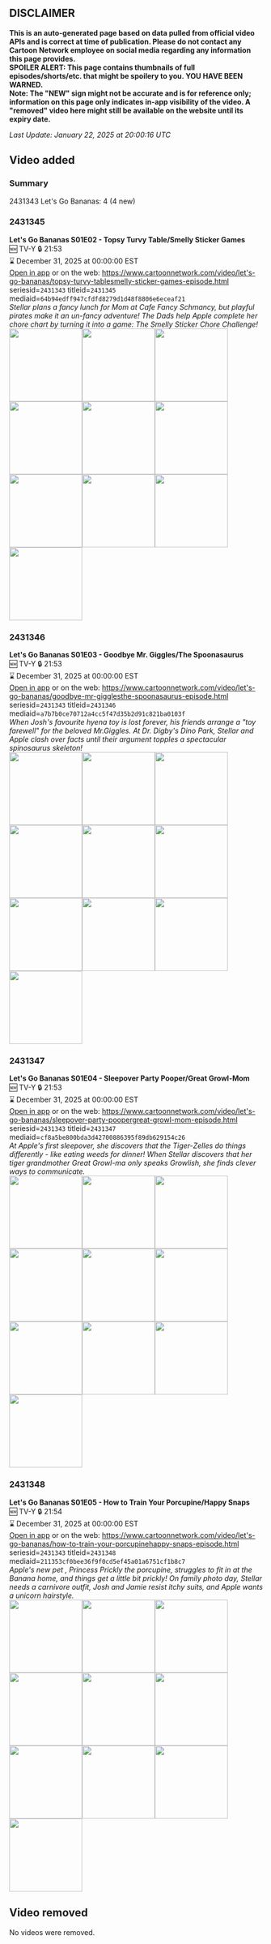 ## DISCLAIMER
**This is an auto-generated page based on data pulled from official video APIs and is correct at time of publication. Please do not contact any Cartoon Network employee on social media regarding any information this page provides.**  
**SPOILER ALERT: This page contains thumbnails of full episodes/shorts/etc. that might be spoilery to you. YOU HAVE BEEN WARNED.**  
**Note: The "NEW" sign might not be accurate and is for reference only; information on this page only indicates in-app visibility of the video. A "removed" video here might still be available on the website until its expiry date.**  

_Last Update: January 22, 2025 at 20:00:16 UTC_
## Video added
### Summary
2431343 Let's Go Bananas: 4 (4 new)  
### 2431345
**Let's Go Bananas S01E02 - Topsy Turvy Table/Smelly Sticker Games**  
🆕 TV-Y 🔒 21:53  
⌛ December 31, 2025 at 00:00:00 EST  
[Open in app](https://cnvideo.sercomkc.org/redirector.html?type=cnapp&seriesid=2431343&titleid=2431345&mediaid=64b94edff947cfdfd8279d1d48f8806e6eceaf21) or on the web: https://www.cartoonnetwork.com/video/let's-go-bananas/topsy-turvy-tablesmelly-sticker-games-episode.html  
seriesid=`2431343` titleid=`2431345` mediaid=`64b94edff947cfdfd8279d1d48f8806e6eceaf21`  
_Stellar plans a fancy lunch for Mom at Cafe Fancy Schmancy, but playful pirates make it an un-fancy adventure! The Dads help Apple complete her chore chart by turning it into a game: The Smelly Sticker Chore Challenge!_  
<a href="https://s3.amazonaws.com/cartoonorchestrator/2431345_001_1280x720.jpg"><img src="https://s3.amazonaws.com/cartoonorchestrator/2431345_001_640x360.jpg" height="144px" /></a><a href="https://s3.amazonaws.com/cartoonorchestrator/2431345_002_1280x720.jpg"><img src="https://s3.amazonaws.com/cartoonorchestrator/2431345_002_640x360.jpg" height="144px" /></a><a href="https://s3.amazonaws.com/cartoonorchestrator/2431345_003_1280x720.jpg"><img src="https://s3.amazonaws.com/cartoonorchestrator/2431345_003_640x360.jpg" height="144px" /></a><a href="https://s3.amazonaws.com/cartoonorchestrator/2431345_004_1280x720.jpg"><img src="https://s3.amazonaws.com/cartoonorchestrator/2431345_004_640x360.jpg" height="144px" /></a><a href="https://s3.amazonaws.com/cartoonorchestrator/2431345_005_1280x720.jpg"><img src="https://s3.amazonaws.com/cartoonorchestrator/2431345_005_640x360.jpg" height="144px" /></a><a href="https://s3.amazonaws.com/cartoonorchestrator/2431345_006_1280x720.jpg"><img src="https://s3.amazonaws.com/cartoonorchestrator/2431345_006_640x360.jpg" height="144px" /></a><a href="https://s3.amazonaws.com/cartoonorchestrator/2431345_007_1280x720.jpg"><img src="https://s3.amazonaws.com/cartoonorchestrator/2431345_007_640x360.jpg" height="144px" /></a><a href="https://s3.amazonaws.com/cartoonorchestrator/2431345_008_1280x720.jpg"><img src="https://s3.amazonaws.com/cartoonorchestrator/2431345_008_640x360.jpg" height="144px" /></a><a href="https://s3.amazonaws.com/cartoonorchestrator/2431345_009_1280x720.jpg"><img src="https://s3.amazonaws.com/cartoonorchestrator/2431345_009_640x360.jpg" height="144px" /></a><a href="https://s3.amazonaws.com/cartoonorchestrator/2431345_010_1280x720.jpg"><img src="https://s3.amazonaws.com/cartoonorchestrator/2431345_010_640x360.jpg" height="144px" /></a>
### 2431346
**Let's Go Bananas S01E03 - Goodbye Mr. Giggles/The Spoonasaurus**  
🆕 TV-Y 🔒 21:53  
⌛ December 31, 2025 at 00:00:00 EST  
[Open in app](https://cnvideo.sercomkc.org/redirector.html?type=cnapp&seriesid=2431343&titleid=2431346&mediaid=a7b7b0ce70712a4cc5f47d35b2d91c821ba0103f) or on the web: https://www.cartoonnetwork.com/video/let's-go-bananas/goodbye-mr-gigglesthe-spoonasaurus-episode.html  
seriesid=`2431343` titleid=`2431346` mediaid=`a7b7b0ce70712a4cc5f47d35b2d91c821ba0103f`  
_When Josh's favourite hyena toy is lost forever, his friends arrange a "toy farewell" for the beloved Mr.Giggles. At Dr. Digby's Dino Park, Stellar and Apple clash over facts until their argument topples a spectacular spinosaurus skeleton!_  
<a href="https://s3.amazonaws.com/cartoonorchestrator/2431346_001_1280x720.jpg"><img src="https://s3.amazonaws.com/cartoonorchestrator/2431346_001_640x360.jpg" height="144px" /></a><a href="https://s3.amazonaws.com/cartoonorchestrator/2431346_002_1280x720.jpg"><img src="https://s3.amazonaws.com/cartoonorchestrator/2431346_002_640x360.jpg" height="144px" /></a><a href="https://s3.amazonaws.com/cartoonorchestrator/2431346_003_1280x720.jpg"><img src="https://s3.amazonaws.com/cartoonorchestrator/2431346_003_640x360.jpg" height="144px" /></a><a href="https://s3.amazonaws.com/cartoonorchestrator/2431346_004_1280x720.jpg"><img src="https://s3.amazonaws.com/cartoonorchestrator/2431346_004_640x360.jpg" height="144px" /></a><a href="https://s3.amazonaws.com/cartoonorchestrator/2431346_005_1280x720.jpg"><img src="https://s3.amazonaws.com/cartoonorchestrator/2431346_005_640x360.jpg" height="144px" /></a><a href="https://s3.amazonaws.com/cartoonorchestrator/2431346_006_1280x720.jpg"><img src="https://s3.amazonaws.com/cartoonorchestrator/2431346_006_640x360.jpg" height="144px" /></a><a href="https://s3.amazonaws.com/cartoonorchestrator/2431346_007_1280x720.jpg"><img src="https://s3.amazonaws.com/cartoonorchestrator/2431346_007_640x360.jpg" height="144px" /></a><a href="https://s3.amazonaws.com/cartoonorchestrator/2431346_008_1280x720.jpg"><img src="https://s3.amazonaws.com/cartoonorchestrator/2431346_008_640x360.jpg" height="144px" /></a><a href="https://s3.amazonaws.com/cartoonorchestrator/2431346_009_1280x720.jpg"><img src="https://s3.amazonaws.com/cartoonorchestrator/2431346_009_640x360.jpg" height="144px" /></a><a href="https://s3.amazonaws.com/cartoonorchestrator/2431346_010_1280x720.jpg"><img src="https://s3.amazonaws.com/cartoonorchestrator/2431346_010_640x360.jpg" height="144px" /></a>
### 2431347
**Let's Go Bananas S01E04 - Sleepover Party Pooper/Great Growl-Mom**  
🆕 TV-Y 🔒 21:53  
⌛ December 31, 2025 at 00:00:00 EST  
[Open in app](https://cnvideo.sercomkc.org/redirector.html?type=cnapp&seriesid=2431343&titleid=2431347&mediaid=cf8a5be800bda3d42700886395f89db629154c26) or on the web: https://www.cartoonnetwork.com/video/let's-go-bananas/sleepover-party-poopergreat-growl-mom-episode.html  
seriesid=`2431343` titleid=`2431347` mediaid=`cf8a5be800bda3d42700886395f89db629154c26`  
_At Apple's first sleepover, she discovers that the Tiger-Zelles do things differently - like eating weeds for dinner! When Stellar discovers that her tiger grandmother Great Growl-ma only speaks Growlish, she finds clever ways to communicate._  
<a href="https://s3.amazonaws.com/cartoonorchestrator/2431347_001_1280x720.jpg"><img src="https://s3.amazonaws.com/cartoonorchestrator/2431347_001_640x360.jpg" height="144px" /></a><a href="https://s3.amazonaws.com/cartoonorchestrator/2431347_002_1280x720.jpg"><img src="https://s3.amazonaws.com/cartoonorchestrator/2431347_002_640x360.jpg" height="144px" /></a><a href="https://s3.amazonaws.com/cartoonorchestrator/2431347_003_1280x720.jpg"><img src="https://s3.amazonaws.com/cartoonorchestrator/2431347_003_640x360.jpg" height="144px" /></a><a href="https://s3.amazonaws.com/cartoonorchestrator/2431347_004_1280x720.jpg"><img src="https://s3.amazonaws.com/cartoonorchestrator/2431347_004_640x360.jpg" height="144px" /></a><a href="https://s3.amazonaws.com/cartoonorchestrator/2431347_005_1280x720.jpg"><img src="https://s3.amazonaws.com/cartoonorchestrator/2431347_005_640x360.jpg" height="144px" /></a><a href="https://s3.amazonaws.com/cartoonorchestrator/2431347_006_1280x720.jpg"><img src="https://s3.amazonaws.com/cartoonorchestrator/2431347_006_640x360.jpg" height="144px" /></a><a href="https://s3.amazonaws.com/cartoonorchestrator/2431347_007_1280x720.jpg"><img src="https://s3.amazonaws.com/cartoonorchestrator/2431347_007_640x360.jpg" height="144px" /></a><a href="https://s3.amazonaws.com/cartoonorchestrator/2431347_008_1280x720.jpg"><img src="https://s3.amazonaws.com/cartoonorchestrator/2431347_008_640x360.jpg" height="144px" /></a><a href="https://s3.amazonaws.com/cartoonorchestrator/2431347_009_1280x720.jpg"><img src="https://s3.amazonaws.com/cartoonorchestrator/2431347_009_640x360.jpg" height="144px" /></a><a href="https://s3.amazonaws.com/cartoonorchestrator/2431347_010_1280x720.jpg"><img src="https://s3.amazonaws.com/cartoonorchestrator/2431347_010_640x360.jpg" height="144px" /></a>
### 2431348
**Let's Go Bananas S01E05 - How to Train Your Porcupine/Happy Snaps**  
🆕 TV-Y 🔒 21:54  
⌛ December 31, 2025 at 00:00:00 EST  
[Open in app](https://cnvideo.sercomkc.org/redirector.html?type=cnapp&seriesid=2431343&titleid=2431348&mediaid=211353cf0bee36f9f0cd5ef45a01a6751cf1b8c7) or on the web: https://www.cartoonnetwork.com/video/let's-go-bananas/how-to-train-your-porcupinehappy-snaps-episode.html  
seriesid=`2431343` titleid=`2431348` mediaid=`211353cf0bee36f9f0cd5ef45a01a6751cf1b8c7`  
_Apple's new pet , Princess Prickly the porcupine, struggles to fit in at the Banana home, and things get a little bit prickly! On family photo day, Stellar needs a carnivore outfit, Josh and Jamie resist itchy suits, and Apple wants a unicorn hairstyle._  
<a href="https://s3.amazonaws.com/cartoonorchestrator/2431348_001_1280x720.jpg"><img src="https://s3.amazonaws.com/cartoonorchestrator/2431348_001_640x360.jpg" height="144px" /></a><a href="https://s3.amazonaws.com/cartoonorchestrator/2431348_002_1280x720.jpg"><img src="https://s3.amazonaws.com/cartoonorchestrator/2431348_002_640x360.jpg" height="144px" /></a><a href="https://s3.amazonaws.com/cartoonorchestrator/2431348_003_1280x720.jpg"><img src="https://s3.amazonaws.com/cartoonorchestrator/2431348_003_640x360.jpg" height="144px" /></a><a href="https://s3.amazonaws.com/cartoonorchestrator/2431348_004_1280x720.jpg"><img src="https://s3.amazonaws.com/cartoonorchestrator/2431348_004_640x360.jpg" height="144px" /></a><a href="https://s3.amazonaws.com/cartoonorchestrator/2431348_005_1280x720.jpg"><img src="https://s3.amazonaws.com/cartoonorchestrator/2431348_005_640x360.jpg" height="144px" /></a><a href="https://s3.amazonaws.com/cartoonorchestrator/2431348_006_1280x720.jpg"><img src="https://s3.amazonaws.com/cartoonorchestrator/2431348_006_640x360.jpg" height="144px" /></a><a href="https://s3.amazonaws.com/cartoonorchestrator/2431348_007_1280x720.jpg"><img src="https://s3.amazonaws.com/cartoonorchestrator/2431348_007_640x360.jpg" height="144px" /></a><a href="https://s3.amazonaws.com/cartoonorchestrator/2431348_008_1280x720.jpg"><img src="https://s3.amazonaws.com/cartoonorchestrator/2431348_008_640x360.jpg" height="144px" /></a><a href="https://s3.amazonaws.com/cartoonorchestrator/2431348_009_1280x720.jpg"><img src="https://s3.amazonaws.com/cartoonorchestrator/2431348_009_640x360.jpg" height="144px" /></a><a href="https://s3.amazonaws.com/cartoonorchestrator/2431348_010_1280x720.jpg"><img src="https://s3.amazonaws.com/cartoonorchestrator/2431348_010_640x360.jpg" height="144px" /></a>
## Video removed
No videos were removed.  
